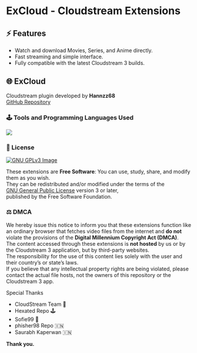 # ExCloud - Cloudstream Extensions

## ⚡ Features
- Watch and download Movies, Series, and Anime directly.
- Fast streaming and simple interface.
- Fully compatible with the latest Cloudstream 3 builds.

## 🌐 ExCloud
Cloudstream plugin developed by **Hannzz68**  
[GitHub Repository](https://github.com/Hanzz68/ExCloud)

### 🕹 Tools and Programming Languages Used
<p align="left">
  <a href="https://skillicons.dev">
    <img src="https://skillicons.dev/icons?i=kotlin,androidstudio,gradle,github,githubactions&theme=light&perline=5" />
  </a>
</p>

### 🧾 License
[![GNU GPLv3 Image](https://www.gnu.org/graphics/gplv3-127x51.png)](http://www.gnu.org/licenses/gpl-3.0.en.html)

These extensions are **Free Software**: You can use, study, share, and modify them as you wish.  
They can be redistributed and/or modified under the terms of the  
[GNU General Public License](https://www.gnu.org/licenses/gpl.html) version 3 or later,  
published by the Free Software Foundation.

### ⚖️ DMCA
We hereby issue this notice to inform you that these extensions function like an ordinary browser that fetches video files from the internet and **do not** violate the provisions of the **Digital Millennium Copyright Act (DMCA)**.  
The content accessed through these extensions is **not hosted** by us or by the Cloudstream 3 application, but by third-party websites.  
The responsibility for the use of this content lies solely with the user and their country’s or state’s laws.  
If you believe that any intellectual property rights are being violated, please contact the actual file hosts, not the owners of this repository or the Cloudstream 3 app.

Special Thanks
- CloudStream Team 🧀  
- Hexated Repo 🕹  
- Sofie99 🧸  
- phisher98 Repo 🇮🇳  
- Saurabh Kaperwan 🇮🇳  

**Thank you.**
